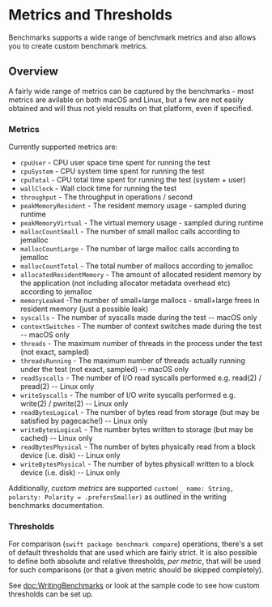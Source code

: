 # Metrics and Thresholds

Benchmarks supports a wide range of benchmark metrics and also allows you to create custom benchmark metrics.

## Overview

A fairly wide range of metrics can be captured by the benchmarks - most metrics are avilable on both macOS and Linux, but a few are not easily obtained and will thus not yield results on that platform, even if specified.

### Metrics

Currently supported metrics are:

* `cpuUser` - CPU user space time spent for running the test
* `cpuSystem` - CPU system time spent for running the test
* `cpuTotal` - CPU total time spent for running the test (system + user)
* `wallClock` - Wall clock time for running the test
* `throughput` - The throughput in operations / second
* `peakMemoryResident` - The resident memory usage - sampled during runtime
* `peakMemoryVirtual` -  The virtual memory usage - sampled during runtime
* `mallocCountSmall` - The number of small malloc calls according to jemalloc
* `mallocCountLarge` - The number of large malloc calls according to jemalloc
* `mallocCountTotal` - The total number of mallocs according to jemalloc
* `allocatedResidentMemory` - The amount of allocated resident memory by the application (not including allocator metadata overhead etc) according to jemalloc
* `memoryLeaked` -The number of small+large mallocs - small+large frees in resident memory (just a possible leak)
* `syscalls` - The number of syscalls made during the test -- macOS only
* `contextSwitches` - The number of context switches made during the test -- macOS only
* `threads` - The maximum number of threads in the process under the test (not exact, sampled)
* `threadsRunning` - The maximum number of threads actually running under the test (not exact, sampled) -- macOS only
* `readSyscalls` - The number of I/O read syscalls performed e.g. read(2) / pread(2) -- Linux only
* `writeSyscalls` - The number of I/O write syscalls performed e.g. write(2) / pwrite(2) -- Linux only
* `readBytesLogical` - The number of bytes read from storage (but may be satisfied by pagecache!) -- Linux only
* `writeBytesLogical` - The number bytes written to storage (but may be cached) -- Linux only
* `readBytesPhysical` - The number of bytes physically read from a block device (i.e. disk) -- Linux only
* `writeBytesPhysical` - The number of bytes physicall written to a block device (i.e. disk) -- Linux only

Additionally, _custom metrics_ are supported `custom(_ name: String, polarity: Polarity = .prefersSmaller)` as outlined in the writing benchmarks documentation.

### Thresholds

For comparison (`swift package benchmark compare`) operations, there's a set of default thresholds that are used which are fairly strict. It is also possible to define both absolute and relative thresholds, _per metric_, that will be used for such comparisons (or that a given metric should be skipped completely).

See <doc:WritingBenchmarks> or look at the sample code to see how custom thresholds can be set up.
